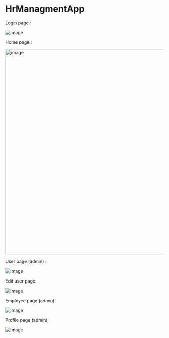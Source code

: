 # HrManagmentApp

Login page :

![image](https://user-images.githubusercontent.com/80546510/164987658-c81ed263-f8a2-4533-8a49-b3716dac232a.png)


Home page :

<img width="650" alt="image" src="https://user-images.githubusercontent.com/80546510/165911007-439a1fca-3b16-4226-8cee-8ea7d62d11fc.png">


User page (admin) :

![image](https://user-images.githubusercontent.com/80546510/164987701-7b2e4da1-af4d-4200-8ba8-fb0d3c63d179.png)


Edit user page:

![image](https://user-images.githubusercontent.com/80546510/164987723-3038dda1-214c-4ff0-b6aa-a560f0f283da.png)


Employee page (admin):

![image](https://user-images.githubusercontent.com/80546510/164987782-a244f928-55a4-478f-9aa8-67e65330f9cc.png)


Profile page (admin):

![image](https://user-images.githubusercontent.com/80546510/164987773-328804dd-1002-4f51-a23e-6b65cf77bec9.png)

